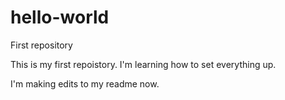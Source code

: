 # hello-world
First repository

This is my first repoistory.  I'm learning how to set everything up.

I'm making edits to my readme now.
